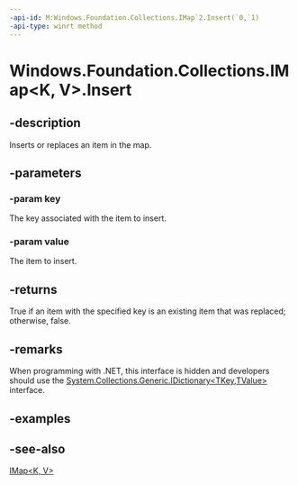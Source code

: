 ```yaml
---
-api-id: M:Windows.Foundation.Collections.IMap`2.Insert(`0,`1)
-api-type: winrt method
---
```


<!-- Method syntax
public bool Insert(K key, V value)
-->

# Windows.Foundation.Collections.IMap<K, V>.Insert

## -description
Inserts or replaces an item in the map.

## -parameters
### -param key
The key associated with the item to insert.

### -param value
The item to insert.

## -returns
True if an item with the specified key is an existing item that was replaced; otherwise, false.

## -remarks
When programming with .NET, this interface is hidden and developers should use the [System.Collections.Generic.IDictionary&lt;TKey,TValue&gt;](https://docs.microsoft.com/dotnet/api/system.collections.generic.idictionary-2) interface.

## -examples

## -see-also
[IMap&lt;K, V&gt;](imap_2.md)
